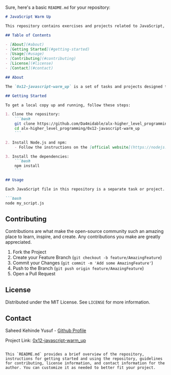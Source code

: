 Sure, here's a basic `README.md` for your repository:

```markdown
# JavaScript Warm Up

This repository contains exercises and projects related to JavaScript, part of the `0x12` section of the [ALX Higher Level Programming](https://github.com/Da4midable/alx-higher_level_programming/tree/main/0x12-javascript-warm_up) curriculum.

## Table of Contents

- [About](#about)
- [Getting Started](#getting-started)
- [Usage](#usage)
- [Contributing](#contributing)
- [License](#license)
- [Contact](#contact)

## About

The `0x12-javascript-warm_up` is a set of tasks and projects designed to get students comfortable with the basics of JavaScript. It covers fundamental concepts such as variables, data types, loops, functions, and more.

## Getting Started

To get a local copy up and running, follow these steps:

1. Clone the repository:
    ```bash
    git clone https://github.com/Da4midable/alx-higher_level_programming.git
    cd alx-higher_level_programming/0x12-javascript-warm_up
    ```

2. Install Node.js and npm:
    - Follow the instructions on the [official website](https://nodejs.org/en/download/).

3. Install the dependencies:
    ```bash
    npm install
    ```

## Usage

Each JavaScript file in this repository is a separate task or project. You can run each file using Node.js. For example:

```bash
node my_script.js
```

## Contributing

Contributions are what make the open-source community such an amazing place to learn, inspire, and create. Any contributions you make are greatly appreciated.

1. Fork the Project
2. Create your Feature Branch (`git checkout -b feature/AmazingFeature`)
3. Commit your Changes (`git commit -m 'Add some AmazingFeature'`)
4. Push to the Branch (`git push origin feature/AmazingFeature`)
5. Open a Pull Request

## License

Distributed under the MIT License. See `LICENSE` for more information.

## Contact

Saheed Kehinde Yusuf - [Github Profile](https://github.com/Da4midable)

Project Link: [0x12-javascript-warm_up](https://github.com/Da4midable/alx-higher_level_programming/tree/main/0x12-javascript-warm_up)
```

This `README.md` provides a brief overview of the repository, instructions for getting started and using the repository, guidelines for contributing, license information, and contact information for the author. You can customize it as needed to better fit your project. 
